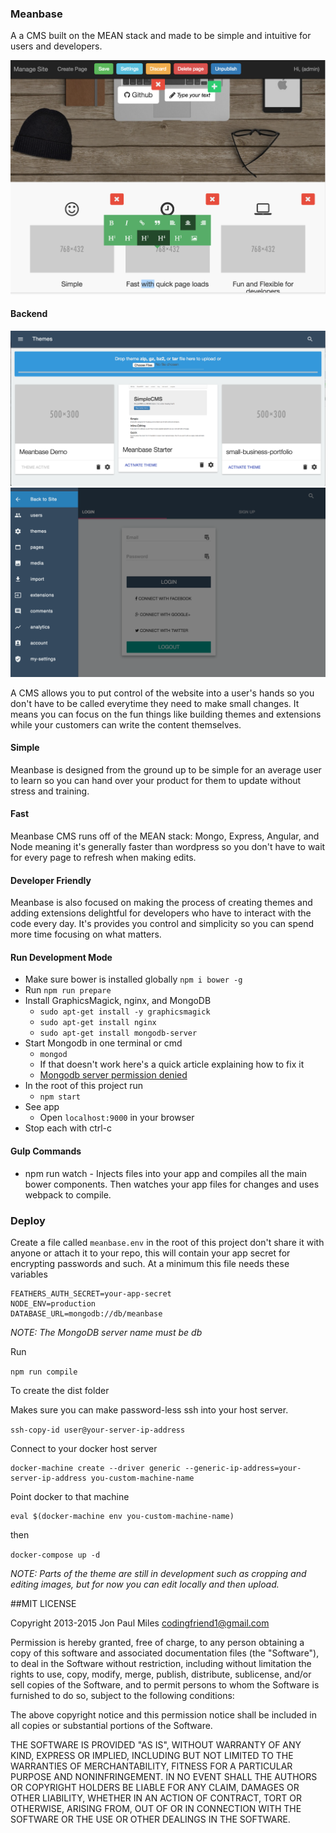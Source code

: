 ### Meanbase
A a CMS built on the MEAN stack and made to be simple and intuitive for users and developers.


![Meanbase Screenshot](Meanbase-Frontend.png?raw=true "Meanbase Front End Screenshot")

#### Backend
![Meanbase Screenshot Backend](Meanbase-Themes-Page.png?raw=true "Meanbase Screenshot Backend Screenshot")
![Meanbase Screenshot Backend Sidebar](Meanbase-Sidebar.png?raw=true "Meanbase Screenshot Backend Sidebar")


A CMS allows you to put control of the website into a user's hands so you don't have to be called everytime they need to make small changes. It means you can focus on the fun things like building themes and extensions while your customers can write the content themselves.

#### Simple
Meanbase is designed from the ground up to be simple for an average user to learn so you can hand over your product for them to update without stress and training.

#### Fast

Meanbase CMS runs off of the MEAN stack: Mongo, Express, Angular, and Node meaning it's generally faster than wordpress so you don't have to wait for every page to refresh when making edits.

#### Developer Friendly
Meanbase is also focused on making the process of creating themes and adding extensions delightful for developers who have to interact with the code every day. It's provides you control and simplicity so you can spend more time focusing on what matters.

#### Run Development Mode
- Make sure bower is installed globally `npm i bower -g`
- Run `npm run prepare`
- Install GraphicsMagick, nginx, and MongoDB
  - `sudo apt-get install -y graphicsmagick`
  - `sudo apt-get install nginx`
  - `sudo apt-get install mongodb-server`
- Start Mongodb in one terminal or cmd
	- `mongod`
  - If that doesn't work here's a quick article explaining how to fix it
  - [Mongodb server permission denied](http://wesleytsai.io/2015/07/26/mongodb-server-directory-permission-denied/)
- In the root of this project run
	- `npm start`
- See app
	- Open `localhost:9000` in your browser
- Stop each with ctrl-c

#### Gulp Commands
- npm run watch - Injects files into your app and compiles all the main bower components. Then watches your app files for changes and uses webpack to compile.


### Deploy
Create a file called `meanbase.env` in the root of this project don't share it with anyone or attach it to your repo, this will contain your app secret for encrypting passwords and such. At a minimum this file needs these variables
```
FEATHERS_AUTH_SECRET=your-app-secret
NODE_ENV=production
DATABASE_URL=mongodb://db/meanbase
```
_NOTE: The MongoDB server name must be db_

Run

```npm run compile```

To create the dist folder

Makes sure you can make password-less ssh into your host server.

`ssh-copy-id user@your-server-ip-address`


Connect to your docker host server
```
docker-machine create --driver generic --generic-ip-address=your-server-ip-address you-custom-machine-name
```

Point docker to that machine
```
eval $(docker-machine env you-custom-machine-name)
```

then

```docker-compose up -d```

_NOTE: Parts of the theme are still in development such as cropping and editing images, but for now you can edit locally and then upload._

##MIT LICENSE

Copyright 2013-2015 Jon Paul Miles codingfriend1@gmail.com

Permission is hereby granted, free of charge, to any person obtaining a copy of this software and associated documentation files (the "Software"), to deal in the Software without restriction, including without limitation the rights to use, copy, modify, merge, publish, distribute, sublicense, and/or sell copies of the Software, and to permit persons to whom the Software is furnished to do so, subject to the following conditions:

The above copyright notice and this permission notice shall be included in all copies or substantial portions of the Software.

THE SOFTWARE IS PROVIDED "AS IS", WITHOUT WARRANTY OF ANY KIND, EXPRESS OR IMPLIED, INCLUDING BUT NOT LIMITED TO THE WARRANTIES OF MERCHANTABILITY, FITNESS FOR A PARTICULAR PURPOSE AND NONINFRINGEMENT. IN NO EVENT SHALL THE AUTHORS OR COPYRIGHT HOLDERS BE LIABLE FOR ANY CLAIM, DAMAGES OR OTHER LIABILITY, WHETHER IN AN ACTION OF CONTRACT, TORT OR OTHERWISE, ARISING FROM, OUT OF OR IN CONNECTION WITH THE SOFTWARE OR THE USE OR OTHER DEALINGS IN THE SOFTWARE.
